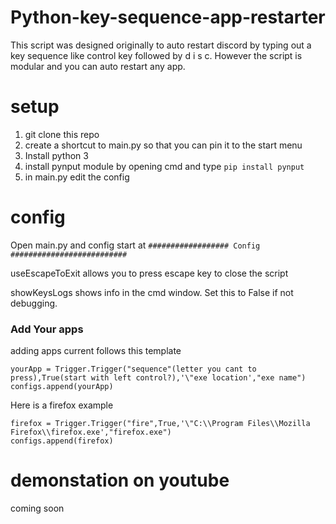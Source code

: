 # Python-key-sequence-app-restarter
This script was designed originally to auto restart discord by typing out a key sequence like control key followed by d i s c. However the script is modular and you can auto restart any app.

# setup
1. git clone this repo
2. create a shortcut to main.py so that you can pin it to the start menu
3. Install python 3
4. install pynput module by opening cmd and type `pip install pynput`
3. in main.py edit the config

# config
Open main.py and config start at `################## Config ##########################`

useEscapeToExit allows you to press escape key to close the script

showKeysLogs shows info in the cmd window. Set this to False if not debugging.

### Add Your apps
adding apps current follows this template
```
yourApp = Trigger.Trigger("sequence"(letter you cant to press),True(start with left control?),'\"exe location',"exe name")
configs.append(yourApp)
```
Here is a firefox example
```
firefox = Trigger.Trigger("fire",True,'\"C:\\Program Files\\Mozilla Firefox\\firefox.exe',"firefox.exe")
configs.append(firefox)
```

# demonstation on youtube
coming soon

